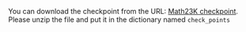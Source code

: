You can download the checkpoint from the URL: [Math23K checkpoint](https://pan.baidu.com/s/1CQgW2mV3Mt7ry6gKIw9j3Q?pwd=28iz). Please unzip the file and put it in the dictionary named  `check_points`
